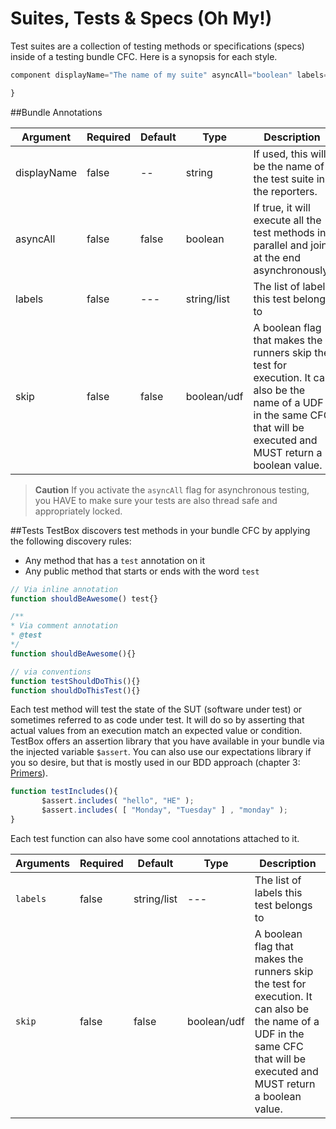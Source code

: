 # Suites, Tests & Specs (Oh My!)

Test suites are a collection of testing methods or specifications (specs) inside of a testing bundle CFC. Here is a synopsis for each style.

```javascript
component displayName="The name of my suite" asyncAll="boolean" labels="list" skip="boolean"{

}
```

##Bundle Annotations

|Argument|Required|Default|Type|Description|
|--|--|--|--|--|
|displayName |false|--|string|If used, this will be the name of the test suite in the reporters.|
|asyncAll|false|false|boolean|If true, it will execute all the test methods in parallel and join at the end asynchronously.|
|labels|false|---|string/list|The list of labels this test belongs to|
|skip|false|false|boolean/udf|A boolean flag that makes the runners skip the test for execution. It can also be the name of a UDF in the same CFC that will be executed and MUST return a boolean value.|

> **Caution** If you activate the `asyncAll` flag for asynchronous testing, you HAVE to make sure your tests are also thread safe and appropriately locked.

##Tests
TestBox discovers test methods in your bundle CFC by applying the following discovery rules:

* Any method that has a `test` annotation on it
* Any public method that starts or ends with the word `test`

```javascript
// Via inline annotation
function shouldBeAwesome() test{}

/**
* Via comment annotation
* @test
*/
function shouldBeAwesome(){}

// via conventions
function testShouldDoThis(){}
function shouldDoThisTest(){}
```

Each test method will test the state of the SUT (software under test) or sometimes referred to as code under test. It will do so by asserting that actual values from an execution match an expected value or condition. TestBox offers an assertion library that you have available in your bundle via the injected variable `$assert`. You can also use our expectations library if you so desire, but that is mostly used in our BDD approach (chapter 3: [Primers](../primers/index.md)).

```javascript
function testIncludes(){
       $assert.includes( "hello", "HE" );
       $assert.includes( [ "Monday", "Tuesday" ] , "monday" );
}
```

Each test function can also have some cool annotations attached to it.

|Arguments|Required|Default|Type|Description|
|--|--|--|--|--|
| `labels` |false|string/list|---|The list of labels this test belongs to|
| `skip` |false|false|boolean/udf|A boolean flag that makes the runners skip the test for execution. It can also be the name of a UDF in the same CFC that will be executed and MUST return a boolean value.|

